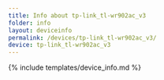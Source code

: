 ```yaml
---
title: Info about tp-link_tl-wr902ac_v3
folder: info
layout: deviceinfo
permalink: /devices/tp-link_tl-wr902ac_v3/
device: tp-link_tl-wr902ac_v3
---
```

{% include templates/device_info.md %}
